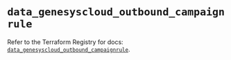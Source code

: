# `data_genesyscloud_outbound_campaignrule`

Refer to the Terraform Registry for docs: [`data_genesyscloud_outbound_campaignrule`](https://registry.terraform.io/providers/mypurecloud/genesyscloud/1.70.0/docs/data-sources/outbound_campaignrule).
